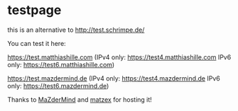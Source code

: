 # testpage

this is an alternative to http://test.schrimpe.de/

You can test it here:

https://test.matthiashille.com 
(IPv4 only: https://test4.matthiashille.com IPv6 only: https://test6.matthiashille.com)

https://test.mazdermind.de 
(IPv4 only: https://test4.mazdermind.de IPv6 only: https://test6.mazdermind.de)

Thanks to [MaZderMind](https://github.com/MaZderMind) and [matzex](https://github.com/matzex) for hosting it!
